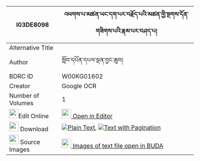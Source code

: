 |I03DE8098|འཕགས་པ་མཚན་ཡང་དག་པར་བརྗོད་པའི་མཚན་གྱི་སྔགས་དོན་གཟིགས་པའི་རྣམ་པར་བཤད་པ། 
| --- | --- 
|Alternative Title |
|Author| སློབ་དཔོན་དཔལ་ལྡན་བྱང་ཆུབ།
|BDRC ID | W00KG01602
|Creator | Google OCR
|Number of Volumes| 1
|<img width="25" src="https://img.icons8.com/color/25/000000/edit-property.png">Edit Online| [<img width="25" src="https://avatars.githubusercontent.com/u/45091458?s=200&v=4"> Open in Editor](http://editor.openpecha.org/I03DE8098)
|<img width="25" src="https://img.icons8.com/fluent/48/000000/download-2.png"/>  Download | [![](https://img.icons8.com/color/20/000000/txt.png)Plain Text](https://github.com/Openpecha/I03DE8098/releases/download/v2/pakpa_tsen_yangdakpa_ra_jopa_i_plain_I03DE8098.zip), [![](https://img.icons8.com/color/20/000000/txt.png)Text with Pagination](https://github.com/Openpecha/I03DE8098/releases/download/v2/pakpa_tsen_yangdakpa_ra_jopa_i_pages_I03DE8098.zip)
|<img width="25" src="https://img.icons8.com/plasticine/100/000000/pictures-folder.png"/>  Source Images | [<img width="25" src="https://library.bdrc.io/icons/BUDA-small.svg"> Images of text file open in BUDA](https://library.bdrc.io/show/bdr:W00KG01602)
